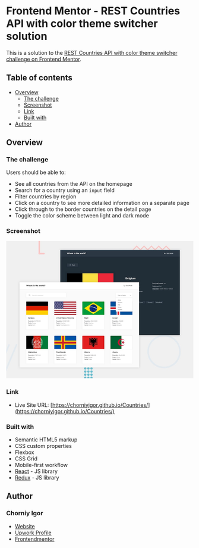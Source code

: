 # Frontend Mentor - REST Countries API with color theme switcher solution

This is a solution to the [REST Countries API with color theme switcher challenge on Frontend Mentor](https://www.frontendmentor.io/challenges/rest-countries-api-with-color-theme-switcher-5cacc469fec04111f7b848ca).

## Table of contents

- [Overview](#overview)
  - [The challenge](#the-challenge)
  - [Screenshot](#screenshot)
  - [Link](#link)
  - [Built with](#built-with)
- [Author](#author)

## Overview

### The challenge

Users should be able to:

- See all countries from the API on the homepage
- Search for a country using an `input` field
- Filter countries by region
- Click on a country to see more detailed information on a separate page
- Click through to the border countries on the detail page
- Toggle the color scheme between light and dark mode 

### Screenshot

![](./design/desktop-preview.jpg)

### Link

- Live Site URL: [https://chorniyigor.github.io/Countries/](https://chorniyigor.github.io/Countries/)

### Built with

- Semantic HTML5 markup
- CSS custom properties
- Flexbox
- CSS Grid
- Mobile-first workflow
- [React](https://reactjs.org/) - JS library
- [Redux](https://redux.js.org/) - JS library

## Author

### Chorniy Igor

- [Website](https://igorc.site/)
- [Upwork Profile](https://www.upwork.com/freelancers/~01c5afe5dda1df0850)
- [Frontendmentor](https://www.frontendmentor.io/profile/ChorniyIgor)






